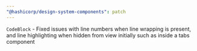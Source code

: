 ```yaml
---
"@hashicorp/design-system-components": patch
---
```


`CodeBlock` - Fixed issues with line numbers when line wrapping is present, and line highlighting when hidden from view initially such as inside a tabs component
